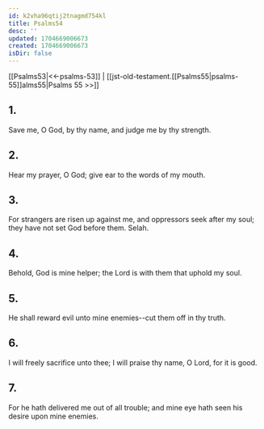 ```yaml
---
id: k2vha96qtij2tnagmd754kl
title: Psalms54
desc: ''
updated: 1704669006673
created: 1704669006673
isDir: false
---
```

[[Psalms53|<<-psalms-53]] | [[jst-old-testament.[[Psalms55|psalms-55]]alms55|Psalms 55 >>]]
## 1.
Save me, O God, by thy name, and judge me by thy strength.
## 2.
Hear my prayer, O God; give ear to the words of my mouth.
## 3.
For strangers are risen up against me, and oppressors seek after my soul; they have not set God before them. Selah.
## 4.
Behold, God is mine helper; the Lord is with them that uphold my soul.
## 5.
He shall reward evil unto mine enemies\--cut them off in thy truth.
## 6.
I will freely sacrifice unto thee; I will praise thy name, O Lord, for it is good.
## 7.
For he hath delivered me out of all trouble; and mine eye hath seen his desire upon mine enemies.

